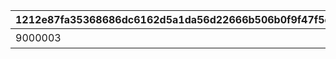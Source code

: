 |1212e87fa35368686dc6162d5a1da56d22666b506b0f9f47f5d80c23c93991c4|488fed6209849dc5c3994aba9f8da7464bfc4e2157af65377ac97a4c65b886c2|bf7fcd360a6a79538b829c6a84c06733270e39c29b7826101f72b76d6d6677c9|24d33e016be0fc1b41a92de93166e35bef44c903f32bf023ffc6ba9034e3af6d|38b60307bd862c8fc3d9b671c15043b8c96d787be676f1770b4cc09bc2c09b47|f31e99d13c190528e87fc68186e225c7b21c950a3703f8ced8243ce0068ad298|e72f37f90658144f1824b62347b788803d6f33bbd280206e1cc2e5747b1d7e4a|0122b43001950d1b212d761c27f987fba7c886219a8076b91aa43383974ae0e1|ac1e97dd75911547820bd72c3599030b8d090ce4a441fffee53a96c4ebcf9f9b|533da3f5c53d9c1e2083e92851b6163d095a7758482101dd24524032b8ee753f|f8843dd33fa1d75a3d1fd4c9802e84421aa8dc8f743d700f8f25cdb53729eb64|578bb914b341402fbcfbfaca0af7d0718d4ab246f37dde96fe7c95dd28460db1|
| --- | --- | --- | --- | --- | --- | --- | --- | --- | --- | --- | --- |
|9000003||2022/12/15 15:00:00|bgm_M643|2000002|2116006|2022/12/23 11:59:59|2022/12/16 12:00:00|2023/01/09 11:59:59|2022/12/22 11:59:59|終炎のエリュシオン|3|